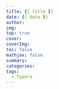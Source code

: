 ```yaml
---
title: {{ title }}
date: {{ date }}
author: 
img: 
top: true
cover: 
coverImg: 
toc: false
mathjax: false
summary: 
categories: 
tags:
  - Typora
---
```

